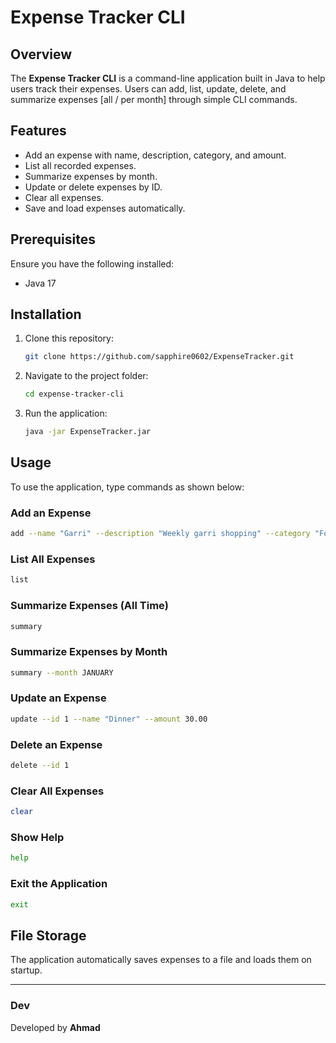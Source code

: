 # Expense Tracker CLI

## Overview
The **Expense Tracker CLI** is a command-line application built in Java to help users track their expenses. Users can add, list, update, delete, and summarize expenses [all / per month] through simple CLI commands.

## Features
- Add an expense with name, description, category, and amount.
- List all recorded expenses.
- Summarize expenses by month.
- Update or delete expenses by ID.
- Clear all expenses.
- Save and load expenses automatically.

## Prerequisites
Ensure you have the following installed:
- Java 17

## Installation
1. Clone this repository:
   ```sh
   git clone https://github.com/sapphire0602/ExpenseTracker.git
   ```
2. Navigate to the project folder:
   ```sh
   cd expense-tracker-cli
   ```
3. Run the application:
   ```sh
   java -jar ExpenseTracker.jar
   ```

## Usage
To use the application, type commands as shown below:

### Add an Expense
```sh
add --name "Garri" --description "Weekly garri shopping" --category "Food" --amount 1500
```

### List All Expenses
```sh
list
```

### Summarize Expenses (All Time)
```sh
summary
```

### Summarize Expenses by Month
```sh
summary --month JANUARY
```

### Update an Expense
```sh
update --id 1 --name "Dinner" --amount 30.00
```

### Delete an Expense
```sh
delete --id 1
```

### Clear All Expenses
```sh
clear
```

### Show Help
```sh
help
```

### Exit the Application
```sh
exit
```

## File Storage
The application automatically saves expenses to a file and loads them on startup.

---

### Dev
Developed by **Ahmad** 

